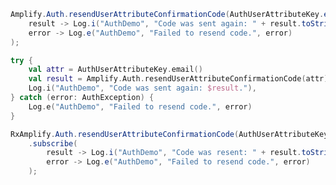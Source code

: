 <amplify-block-switcher>
<amplify-block name="Java">

```java
Amplify.Auth.resendUserAttributeConfirmationCode(AuthUserAttributeKey.email(),
    result -> Log.i("AuthDemo", "Code was sent again: " + result.toString()),
    error -> Log.e("AuthDemo", "Failed to resend code.", error)
);
```

</amplify-block>
<amplify-block name="Kotlin">

```kotlin
try {
    val attr = AuthUserAttributeKey.email()
    val result = Amplify.Auth.resendUserAttributeConfirmationCode(attr)
    Log.i("AuthDemo", "Code was sent again: $result."),
} catch (error: AuthException) {
    Log.e("AuthDemo", "Failed to resend code.", error)
}
```

</amplify-block>
<amplify-block name="RxJava">

```java
RxAmplify.Auth.resendUserAttributeConfirmationCode(AuthUserAttributeKey.email())
    .subscribe(
        result -> Log.i("AuthDemo", "Code was resent: " + result.toString()),
        error -> Log.e("AuthDemo", "Failed to resend code.", error)
    );
```

</amplify-block>
</amplify-block-switcher>
